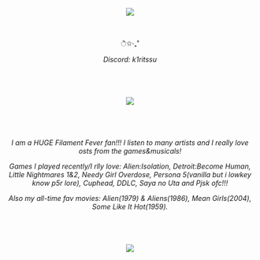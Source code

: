 <p align="center">
<img src="https://i.imgur.com/22zdHY2.gif">
</p>
ㅤ  ㅤ ㅤ ㅤ 
<p align="center">
ੈ✩‧₊˚
</p>

<p align="center">
<i>Discord: k1ritssu</i>
</p>

<p align="center">
ㅤ  ㅤ ㅤ  ㅤ ㅤ  ㅤ ㅤ  ㅤ ㅤ  ㅤ ㅤ  ㅤ ㅤ  ㅤ ㅤ  ㅤ ㅤ  ㅤ ㅤ  ㅤ ㅤ  ㅤ ㅤ  ㅤ ㅤ  ㅤ ㅤ  ㅤ ㅤ  ㅤ ㅤ  ㅤ ㅤ  ㅤ ㅤ  ㅤ ㅤ  ㅤ ㅤ  ㅤ ㅤ  ㅤ ㅤ  ㅤ ㅤ  ㅤ ㅤ  ㅤ ㅤ  ㅤ ㅤ  ㅤ ㅤ  ㅤ ㅤ  ㅤ ㅤ  ㅤ ㅤ  ㅤ 
</p>
<p align="center">
<img src="https://i.imgur.com/xDcV1Ct.jpeg">
</p>
<p align]"center">
ㅤ  ㅤ ㅤ  ㅤ ㅤ  ㅤ ㅤ  ㅤ ㅤ  ㅤ ㅤ  ㅤ ㅤ  ㅤ ㅤ  ㅤ ㅤ  ㅤ ㅤ  ㅤ ㅤ  ㅤ ㅤ  ㅤ ㅤ  ㅤ ㅤ  ㅤ ㅤ  ㅤ ㅤ  ㅤ ㅤ  ㅤ ㅤ  ㅤ ㅤ  ㅤ ㅤ  ㅤ ㅤ  ㅤ ㅤ  ㅤ ㅤ  ㅤ ㅤ  ㅤ ㅤ  ㅤ ㅤ  ㅤ ㅤ  ㅤ ㅤ  ㅤ ㅤ  ㅤ ㅤ  ㅤ 
</p>
<p align="center">
<i>I am a HUGE Filament Fever fan!!! I listen to many artists and I really love osts from the games&musicals!</i>
</p>
<p align="center">
<i>Games I played recently/I rlly love: Alien:Isolation, Detroit:Become Human, Little Nightmares 1&2, Needy Girl Overdose, Persona 5(vanilla but i lowkey know p5r lore), Cuphead, DDLC, Saya no Uta and Pjsk ofc!!!</i>
</p>
<p align="center">
<i>Also my all-time fav movies: Alien(1979) & Aliens(1986), Mean Girls(2004), Some Like It Hot(1959).</i>
</p>
<p align]"center">
ㅤ  ㅤ ㅤ  ㅤ ㅤ  ㅤ ㅤ  ㅤ ㅤ  ㅤ ㅤ  ㅤ ㅤ  ㅤ ㅤ  ㅤ ㅤ  ㅤ ㅤ  ㅤ ㅤ  ㅤ ㅤ  ㅤ ㅤ  ㅤ ㅤ  ㅤ ㅤ  ㅤ ㅤ  ㅤ ㅤ  ㅤ ㅤ  ㅤ ㅤ  ㅤ ㅤ  ㅤ ㅤ  ㅤ ㅤ  ㅤ ㅤ  ㅤ ㅤ  ㅤ ㅤ  ㅤ ㅤ  ㅤ ㅤ  ㅤ ㅤ  ㅤ ㅤ  ㅤ ㅤ  ㅤ 
</p>

<p align="center">
<img src="https://i.imgur.com/CdaQNyj.gif">
</p>
